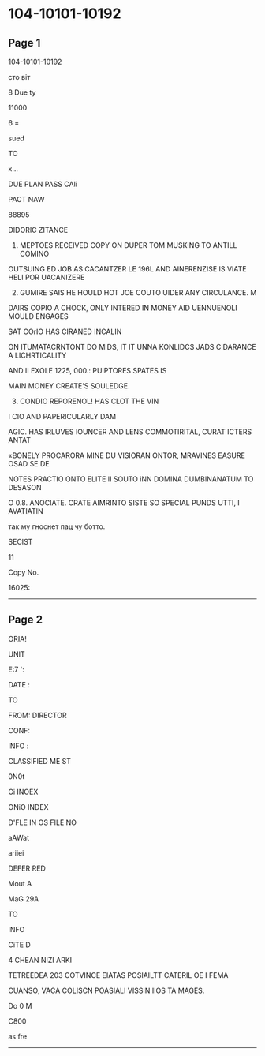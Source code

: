 # 104-10101-10192

## Page 1

104-10101-10192

сто віт

8 Due ty

11000

6 =

sued

TO

x...

DUE PLAN PASS CAli

PACT NAW

88895

DIDORIC ZITANCE

1. MEPTOES RECEIVED COPY ON DUPER TOM MUSKING TO ANTILL COMINO

OUTSUING ED JOB AS CACANTZER LE 196L AND AINERENZISE IS VIATE HELI POR UACANIZERE

2. GUMIRE SAIS HE HOULD HOT JOE COUTO UIDER ANY CIRCULANCE. M

DAIRS COPIO A CHOCK, ONLY INTERED IN MONEY AID UENNUENOLI MOULD ENGAGES

SAT COrIO HAS CIRANED INCALIN

ON ITUMATACRNTONT DO MIDS, IT IT UNNA KONLIDCS JADS CIDARANCE A LICHRTICALITY

AND II EXOLE 1225, 000.: PUIPTORES SPATES IS

MAIN MONEY CREATE'S SOULEDGE.

3. CONDIO REPORENOL! HAS CLOT THE VIN

I CIO AND PAPERICULARLY DAM

AGIC. HAS IRLUVES IOUNCER AND LENS COMMOTIRITAL, CURAT ICTERS ANTAT

«BONELY PROCARORA MINE DU VISIORAN ONTOR, MRAVINES EASURE OSAD SE DE

NOTES PRACTIO ONTO ELITE II SOUTO iNN DOMINA DUMBINANATUM TO DESASON

O 0.8. ANOCIATE. CRATE AIMRINTO SISTE SO SPECIAL PUNDS UTTI, I AVATIATIN

так му гноснет пац чу ботто.

SECIST

11

Copy No.

16025:

---

## Page 2

ORIA!

UNIT

E:7 ':

DATE :

TO

FROM: DIRECTOR

CONF:

INFO :

CLASSIFIED ME ST

0N0t

Ci INOEX

ONiO INDEX

D'FLE IN OS FILE NO

aAWat

ariiei

DEFER RED

Mout A

MaG 29A

TO

INFO

CiTE D

4 CHEAN NIZI ARKI

TETREEDEA 203 COTVINCE EIATAS POSIAILTT CATERIL OE I FEMA

CUANSO, VACA COLISCN POASIALI VISSIN IIOS TA MAGES.

Do 0 M

C800

as fre

---

